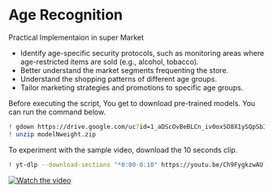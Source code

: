 # Age Recognition 



Practical Implementaion in super Market
* Identify age-specific security protocols, such as monitoring areas where age-restricted items are sold (e.g., alcohol, tobacco).
* Better understand the market segments frequenting the store.
* Understand the shopping patterns of different age groups.
* Tailor marketing strategies and promotions to specific age groups.

Before executing the script, You get to download pre-trained models. You can run the command below.
```bash
! gdown https://drive.google.com/uc?id=1_aDScOvBeBLCn_iv0oxSO8X1ySQpSbIS
! unzip modelNweight.zip
```

To experiment with the sample video, download the 10 seconds clip. 
```bash
! yt-dlp --download-sections "*0:00-0:10" https://youtu.be/Ch9FygkzwAU?si=KKdLR_IWnIlPD4ol -o clip.mp4
```

[![Watch the video](https://img.youtube.com/vi/fwTQguvgVn8/maxresdefault.jpg)](https://youtu.be/fwTQguvgVn8)


